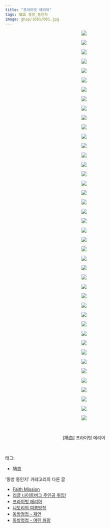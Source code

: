 ```yaml
---
title: "프라이빗 에리어"
tags: 鳩血 동방_동인지
image: ghap/1681/001.jpg
---
```

<div class="article">
<p style="text-align: center; clear: none; float: none;"><img src="{{ site.nasurl }}/ghap/1681/001.jpg"/></p>
<p style="text-align: center; clear: none; float: none;"><img src="{{ site.nasurl }}/ghap/1681/002.jpg"/></p>
<p style="text-align: center; clear: none; float: none;"><img src="{{ site.nasurl }}/ghap/1681/003.jpg"/></p>
<p style="text-align: center; clear: none; float: none;"><img src="{{ site.nasurl }}/ghap/1681/004.jpg"/></p>
<p style="text-align: center; clear: none; float: none;"><img src="{{ site.nasurl }}/ghap/1681/005.jpg"/></p>
<p style="text-align: center; clear: none; float: none;"><img src="{{ site.nasurl }}/ghap/1681/006.jpg"/></p>
<p style="text-align: center; clear: none; float: none;"><img src="{{ site.nasurl }}/ghap/1681/007.jpg"/></p>
<p style="text-align: center; clear: none; float: none;"><img src="{{ site.nasurl }}/ghap/1681/008.jpg"/></p>
<p style="text-align: center; clear: none; float: none;"><img src="{{ site.nasurl }}/ghap/1681/009.jpg"/></p>
<p style="text-align: center; clear: none; float: none;"><img src="{{ site.nasurl }}/ghap/1681/010.jpg"/></p>
<p style="text-align: center; clear: none; float: none;"><img src="{{ site.nasurl }}/ghap/1681/011.jpg"/></p>
<p style="text-align: center; clear: none; float: none;"><img src="{{ site.nasurl }}/ghap/1681/012.jpg"/></p>
<p style="text-align: center; clear: none; float: none;"><img src="{{ site.nasurl }}/ghap/1681/013.jpg"/></p>
<p style="text-align: center; clear: none; float: none;"><img src="{{ site.nasurl }}/ghap/1681/014.jpg"/></p>
<p style="text-align: center; clear: none; float: none;"><img src="{{ site.nasurl }}/ghap/1681/015.jpg"/></p>
<p style="text-align: center; clear: none; float: none;"><img src="{{ site.nasurl }}/ghap/1681/016.jpg"/></p>
<p style="text-align: center; clear: none; float: none;"><img src="{{ site.nasurl }}/ghap/1681/017.jpg"/></p>
<p style="text-align: center; clear: none; float: none;"><img src="{{ site.nasurl }}/ghap/1681/018.jpg"/></p>
<p style="text-align: center; clear: none; float: none;"><img src="{{ site.nasurl }}/ghap/1681/019.jpg"/></p>
<p style="text-align: center; clear: none; float: none;"><img src="{{ site.nasurl }}/ghap/1681/020.jpg"/></p>
<p style="text-align: center; clear: none; float: none;"><img src="{{ site.nasurl }}/ghap/1681/021.jpg"/></p>
<p style="text-align: center; clear: none; float: none;"><img src="{{ site.nasurl }}/ghap/1681/022.jpg"/></p>
<p style="text-align: center; clear: none; float: none;"><img src="{{ site.nasurl }}/ghap/1681/023.jpg"/></p>
<p style="text-align: center; clear: none; float: none;"><img src="{{ site.nasurl }}/ghap/1681/024.jpg"/></p>
<p style="text-align: center; clear: none; float: none;"><img src="{{ site.nasurl }}/ghap/1681/025.jpg"/></p>
<p style="text-align: center; clear: none; float: none;"><img src="{{ site.nasurl }}/ghap/1681/026.jpg"/></p>
<p style="text-align: center; clear: none; float: none;"><img src="{{ site.nasurl }}/ghap/1681/027.jpg"/></p>
<p style="text-align: center; clear: none; float: none;"><img src="{{ site.nasurl }}/ghap/1681/028.jpg"/></p>
<p style="text-align: center; clear: none; float: none;"><img src="{{ site.nasurl }}/ghap/1681/029.jpg"/></p>
<p style="text-align: center; clear: none; float: none;"><img src="{{ site.nasurl }}/ghap/1681/030.jpg"/></p>
<p style="text-align: center; clear: none; float: none;"><img src="{{ site.nasurl }}/ghap/1681/031.jpg"/></p>
<p style="text-align: center; clear: none; float: none;"><img src="{{ site.nasurl }}/ghap/1681/032.jpg"/></p>
<p style="text-align: center; clear: none; float: none;"><img src="{{ site.nasurl }}/ghap/1681/033.jpg"/></p>
<p style="text-align: center; clear: none; float: none;"><img src="{{ site.nasurl }}/ghap/1681/034.jpg"/></p>
<p style="text-align: center; clear: none; float: none;"><img src="{{ site.nasurl }}/ghap/1681/035.jpg"/></p>
<p style="text-align: center; clear: none; float: none;"><img src="{{ site.nasurl }}/ghap/1681/036.jpg"/></p>
<p style="text-align: center; clear: none; float: none;"><img src="{{ site.nasurl }}/ghap/1681/037.jpg"/></p>
<p style="text-align: center; clear: none; float: none;"><img src="{{ site.nasurl }}/ghap/1681/038.jpg"/></p>
<p style="text-align: center; clear: none; float: none;"><img src="{{ site.nasurl }}/ghap/1681/039.jpg"/></p>
<p style="text-align: center; clear: none; float: none;"><img src="{{ site.nasurl }}/ghap/1681/040.jpg"/></p>
<p style="text-align: center; clear: none; float: none;"><img src="{{ site.nasurl }}/ghap/1681/041.jpg"/></p>
<p style="text-align: center; clear: none; float: none;"><img src="{{ site.nasurl }}/ghap/1681/042.jpg"/></p>
<p style="text-align: center; clear: none; float: none;"><br/></p>
<p style="text-align: center; clear: none; float: none;">[鳩血] 프라이빗 에리어</p>
<p><br/></p>
</div><div class="tagTrail">
<p>태그: </p>
<ul>
<li>鳩血</li>
</ul>
</div><div class="another">
<p>'동방 동인지' 카테고리의 다른 글</p>
<ul>
<li><a href="/2016-08-18-ghap_1683">Faith Mission</a></li>
<li><a href="/2016-08-18-ghap_1682">리글 나이트버그 주인공 취임!</a></li>
<li><a href="/2016-08-18-ghap_1681">프라이빗 에리어</a></li>
<li><a href="/2016-08-18-ghap_1680">니토리의 여름방학</a></li>
<li><a href="/2016-08-18-ghap_1679">동방청첩 - 재연</a></li>
<li><a href="/2016-08-18-ghap_1678">동방청첩 - 여린 파랑</a></li>
</ul>
</div><div class="cb_module cb_fluid">
<div class="cb_wrt cb_profile">
</div><!-- commentList close -->
</div>